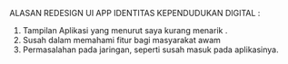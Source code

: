 ALASAN REDESIGN UI APP IDENTITAS KEPENDUDUKAN DIGITAL :

1. Tampilan Aplikasi yang menurut saya kurang menarik .
2. Susah dalam memahami fitur bagi masyarakat awam
3. Permasalahan pada jaringan, seperti susah masuk pada aplikasinya.
